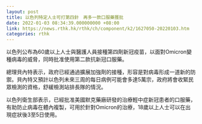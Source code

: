 ```yaml
---
layout: post
title: 以色列特定人士可打第四針　再多一款口服藥獲批
date: 2022-01-03 08:34:39.000000000 +08:00
link: https://news.rthk.hk/rthk/ch/component/k2/1627050-20220103.htm
categories: rthk
---
```


以色列公布為60歲以上人士與醫護人員接種第四劑新冠疫苗，以面對Omicron變種病毒的威脅，同時批准使用第二款抗新冠口服藥。

總理貝內特表示，政府已經通過擴展加強劑的接種，形容是對病毒形成一道新的防禦。貝內特又預計以色列未來三周的每日病例可能會多達5萬宗，政府將會收緊民眾檢測的資格，舒緩檢測站排長隊的情況。

以色列衛生部表示，已經批准美國默克藥廠研發的治療輕中症新冠患者的口服藥，有助防止病毒在體內複製，可用於針對Omicron的治療，18歲以上人士可以在出現症狀後3至5日使用。
